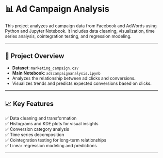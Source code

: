 # 📊 Ad Campaign Analysis

This project analyzes ad campaign data from Facebook and AdWords using Python and Jupyter Notebook. It includes data cleaning, visualization, time series analysis, cointegration testing, and regression modeling.

---

## 🚀 Project Overview

- **Dataset**: `marketing_campaign.csv`  
- **Main Notebook**: `adscampaignanalysis.ipynb`  
- Analyzes the relationship between ad clicks and conversions.  
- Visualizes trends and predicts expected conversions based on clicks.

---

## 📈 Key Features

✅ Data cleaning and transformation  
✅ Histograms and KDE plots for visual insights  
✅ Conversion category analysis  
✅ Time series decomposition  
✅ Cointegration testing for long-term relationships  
✅ Linear regression modeling and predictions  

---
